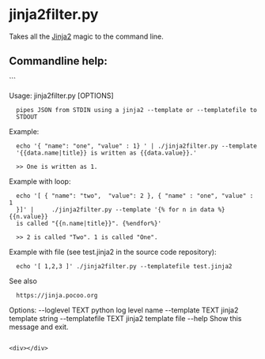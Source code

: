 <!-- Automatically generated from README.md.edit. Please edit that file -->

# jinja2filter.py

Takes all the [Jinja2](https://jinja.pocoo.org) magic to the command line.



## Commandline help:
<div data-cmdline="./jinja2filter.py --help"></div>
```

Usage: jinja2filter.py [OPTIONS]

      pipes JSON from STDIN using a jinja2 --template or --templatefile to
      STDOUT

  Example:

      echo '{ "name": "one", "value" : 1} ' | ./jinja2filter.py --template
      '{{data.name|title}} is written as {{data.value}}.'

      >> One is written as 1.

  Example with loop:

      echo '[ { "name": "two",  "value": 2 }, { "name" : "one", "value" : 1
      }]' |     ./jinja2filter.py --template '{% for n in data %}{{n.value}}
      is called "{{n.name|title}}". {%endfor%}'

      >> 2 is called "Two". 1 is called "One".

  Example with file (see test.jinja2 in the source code repository):

      echo '[ 1,2,3 ]' ./jinja2filter.py --templatefile test.jinja2

  See also

      https://jinja.pocoo.org



Options:
  --loglevel TEXT      python log level name
  --template TEXT      jinja2 template string
  --templatefile TEXT  jinja2 template file
  --help               Show this message and exit.

```

<div></div>
